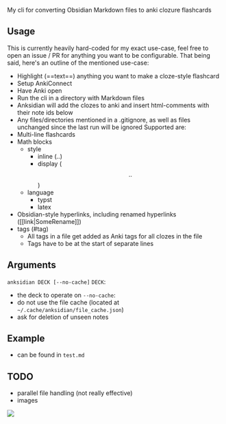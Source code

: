 My cli for converting Obsidian Markdown files to anki clozure flashcards

## Usage
This is currently heavily hard-coded for my exact use-case, feel free to open an issue / PR for anything you want to be configurable.
That being said, here's an outline of the mentioned use-case:
- Highlight (==text==) anything you want to make a cloze-style flashcard
- Setup AnkiConnect
- Have Anki open
- Run the cli in a directory with Markdown files
- Anksidian will add the clozes to anki and insert html-comments with their note ids below
- Any files/directories mentioned in a .gitignore, as well as files unchanged since the last run will be ignored
Supported are:
- Multi-line flashcards
- Math blocks
  - style
    - inline ($..$)
    - display ($$..$$)
  - language
    - typst
    - latex
- Obsidian-style hyperlinks, including renamed hyperlinks ([[link|SomeRename]])
- tags (#tag)
  - All tags in a file get added as Anki tags for all clozes in the file
  - Tags have to be at the start of separate lines

## Arguments
`anksidian DECK [--no-cache]`
`DECK`:
  - the deck to operate on
`--no-cache`:
  - do not use the file cache (located at `~/.cache/anksidian/file_cache.json`)
  - ask for deletion of unseen notes

## Example
- can be found in `test.md`

## TODO
- parallel file handling (not really effective)
- images

![](https://brainmade.org/black-logo.svg)
